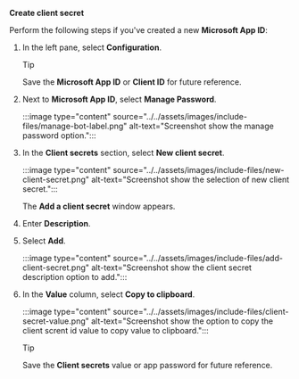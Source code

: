 **Create client secret**

Perform the following steps if you've created a new **Microsoft App ID**:

1. In the left pane, select **Configuration**. 

    > [!TIP]
    > Save the **Microsoft App ID** or **Client ID** for future reference.

1. Next to **Microsoft App ID**, select **Manage Password**.

    :::image type="content" source="../../assets/images/include-files/manage-bot-label.png" alt-text="Screenshot show the manage password option.":::

1. In the **Client secrets** section, select **New client secret**. 

    :::image type="content" source="../../assets/images/include-files/new-client-secret.png" alt-text="Screenshot show the selection of new client secret.":::

    The **Add a client secret** window appears.

1. Enter **Description**.

1. Select **Add**.

    :::image type="content" source="../../assets/images/include-files/add-client-secret.png" alt-text="Screenshot show the client secret description option to add."::: 

1. In the **Value** column, select **Copy to clipboard**.

    :::image type="content" source="../../assets/images/include-files/client-secret-value.png" alt-text="Screenshot show the option to copy the client scrent id value to copy value to clipboard.":::

    > [!TIP]
    > Save the **Client secrets** value or app password for future reference.
